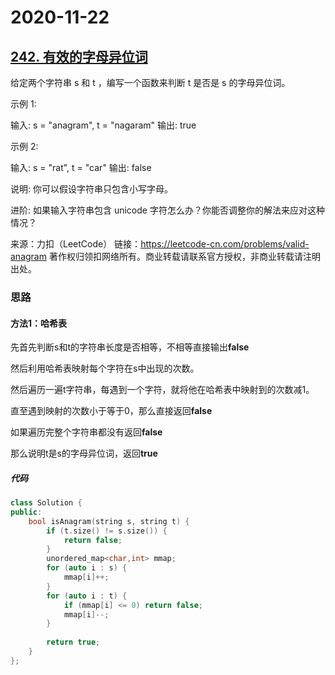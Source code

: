 # 2020-11-22

## [242. 有效的字母异位词](https://leetcode-cn.com/problems/valid-anagram/)	

给定两个字符串 s 和 t ，编写一个函数来判断 t 是否是 s 的字母异位词。

示例 1:

输入: s = "anagram", t = "nagaram"
输出: true

示例 2:

输入: s = "rat", t = "car"
输出: false

说明:
你可以假设字符串只包含小写字母。

进阶:
如果输入字符串包含 unicode 字符怎么办？你能否调整你的解法来应对这种情况？

来源：力扣（LeetCode）
链接：https://leetcode-cn.com/problems/valid-anagram
著作权归领扣网络所有。商业转载请联系官方授权，非商业转载请注明出处。

### 思路

#### 方法1：哈希表

先首先判断s和t的字符串长度是否相等，不相等直接输出**false**

然后利用哈希表映射每个字符在s中出现的次数。

然后遍历一遍t字符串，每遇到一个字符，就将他在哈希表中映射到的次数减1。

直至遇到映射的次数小于等于0，那么直接返回**false**

如果遍历完整个字符串都没有返回**false**

那么说明t是s的字母异位词，返回**true**

##### 代码

```cpp
class Solution {
public:
    bool isAnagram(string s, string t) {
        if (t.size() != s.size()) {
            return false;
        }
        unordered_map<char,int> mmap;
        for (auto i : s) {
            mmap[i]++;
        }
        for (auto i : t) {
            if (mmap[i] <= 0) return false;
            mmap[i]--;
        }
        
        return true;
    }
};
```


